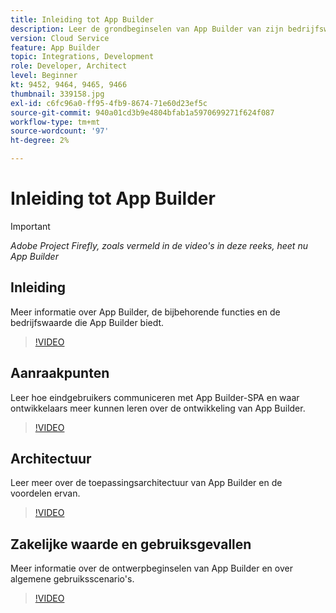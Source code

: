 ```yaml
---
title: Inleiding tot App Builder
description: Leer de grondbeginselen van App Builder van zijn bedrijfswaarde tot zijn architectuur.
version: Cloud Service
feature: App Builder
topic: Integrations, Development
role: Developer, Architect
level: Beginner
kt: 9452, 9464, 9465, 9466
thumbnail: 339158.jpg
exl-id: c6fc96a0-ff95-4fb9-8674-71e60d23ef5c
source-git-commit: 940a01cd3b9e4804bfab1a5970699271f624f087
workflow-type: tm+mt
source-wordcount: '97'
ht-degree: 2%

---
```


# Inleiding tot App Builder

>[!IMPORTANT]
>
> _Adobe Project Firefly, zoals vermeld in de video&#39;s in deze reeks, heet nu App Builder_

## Inleiding

Meer informatie over App Builder, de bijbehorende functies en de bedrijfswaarde die App Builder biedt.

>[!VIDEO](https://video.tv.adobe.com/v/339158/?quality=12&learn=on)

## Aanraakpunten

Leer hoe eindgebruikers communiceren met App Builder-SPA en waar ontwikkelaars meer kunnen leren over de ontwikkeling van App Builder.

>[!VIDEO](https://video.tv.adobe.com/v/339159/?quality=12&learn=on)

## Architectuur

Leer meer over de toepassingsarchitectuur van App Builder en de voordelen ervan.

>[!VIDEO](https://video.tv.adobe.com/v/339160/?quality=12&learn=on)

## Zakelijke waarde en gebruiksgevallen

Meer informatie over de ontwerpbeginselen van App Builder en over algemene gebruiksscenario&#39;s.

>[!VIDEO](https://video.tv.adobe.com/v/339161/?quality=12&learn=on)
